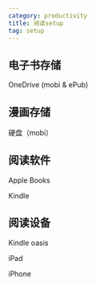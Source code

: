 ```yaml
---
category: productivity
title: 阅读setup
tag: setup
---
```


## 电子书存储

OneDrive (mobi & ePub)

## 漫画存储

硬盘（mobi）

## 阅读软件

Apple Books

Kindle

## 阅读设备

Kindle oasis

iPad

iPhone
